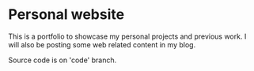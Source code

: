 # Personal website

This is a portfolio to showcase my personal projects and previous work. I will also be posting some web related content in my blog.

Source code is on 'code' branch.
